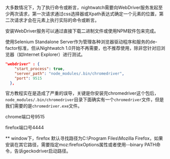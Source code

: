 大多数情况下，为了执行命令或断言，nightwatch需要向WebDriver服务发起至少两次请求，第一次请求通过css选择器或Xpath表达式确定一个元素的位置，第二次请求才会在元素上执行实际的命令或断言。

安装WebDriver服务可以通过直接下载二进制文件或使用NPM软件包来完成。

使用Selenium Standalone Server作为管理各种浏览器驱动程序和服务的de-factor标准，但从Nightwatch 1.0开始不再需要，也不推荐使用，除非您针对旧浏览器（如Internet Explorer）进行测试。

```json
"webdriver" : {
    "start_process": true,
    "server_path": "node_modules/.bin/chromedriver",
    "port": 9515
  },
```

官方教程实在是造成了严重的误导，关键是你安装完chromedriver这个包后，`node_modules/.bin/chromedriver`目录下面确实有一个`chromedriver`文件，但是我们需要的是`chromedriver.exe`文件。

chrome端口号9515

firefox端口号4444

** window下，firefox 默认寻找路径为C:\Program Files\Mozilla Firefox，如果安装在其它路径，需要指定moz:firefoxOptions属性或者使用--binary PATH命令，告诉geckodriver启动路径。
